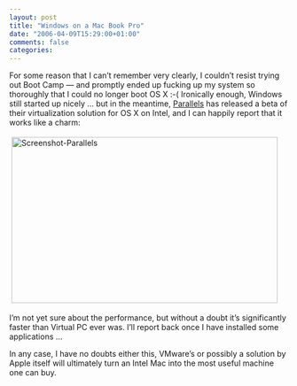 ```yaml
---
layout: post
title: "Windows on a Mac Book Pro"
date: "2006-04-09T15:29:00+01:00"
comments: false
categories: 
---
```


<p>For some reason that I can&#8217;t remember very clearly, I couldn&#8217;t resist trying out Boot Camp &#8212; and promptly ended up fucking up my system so thoroughly that I could no longer boot OS X :-( Ironically enough, Windows still started up nicely &#8230; but in the meantime, <a href="http://www.parallels.com/">Parallels</a> has released a beta of their virtualization solution for OS X on Intel, and I can happily report that it works like a charm:</p>

<p><a href="/blog/st/screenshot-parallels.png" onclick="window.open('/blog/st/screenshot-parallels.png','popup','width=1440,height=900,scrollbars=no,resizable=yes,toolbar=no,directories=no,location=no,menubar=no,status=yes,left=0,top=0');return false"><img src="/blog/st/screenshot-parallels-tm.jpg" border="0" vspace="4" height="300" hspace="4" alt="Screenshot-Parallels" width="480" /></a></p>

<p>I&#8217;m not yet sure about the performance, but without a doubt it&#8217;s significantly faster than Virtual PC ever was. I&#8217;ll report back once I have installed some applications &#8230;</p>

<p>In any case, I have no doubts either this, VMware&#8217;s or possibly a solution by Apple itself will ultimately turn an Intel Mac into the most useful machine one can buy.</p>


